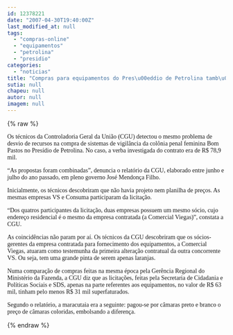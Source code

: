 ```yaml
---
id: 12378221
date: "2007-04-30T19:40:00Z"
last_modified_at: null
tags:
  - "compras-online"
  - "equipamentos"
  - "petrolina"
  - "presidio"
categories:
  - "noticias"
title: "Compras para equipamentos do Pres\u00eddio de Petrolina tamb\u00e9m foram combinadas e com sobrepre\u00e7o"
sutia: null
chapeu: null
autor: null
imagem: null
---
```

{% raw %}
<p><P><FONT face=Verdana>Os técnicos da Controladoria Geral da União (CGU) detectou o mesmo problema de desvio de recursos na compra de sistemas de vigilância da colônia penal feminina Bom Pastos no Presídio de Petrolina. No caso, a verba investigada do contrato era de R$ 78,9 mil.</FONT></P></p>
<p><P><FONT face=Verdana>“As propostas foram combinadas”, denuncia o relatório da CGU, elaborado entre junho e julho do ano passado, em pleno governo José Mendonça Filho.</FONT></P></p>
<p><P><FONT face=Verdana>Inicialmente, os técnicos descobriram que não havia projeto nem planilha de preços. As mesmas empresas VS e Consuma participaram da licitação.</FONT></P></p>
<p><P><FONT face=Verdana>“Dos quatros participantes da licitação, duas empresas possuem um mesmo sócio, cujo endereço residencial é o mesmo da empresa contratada (a Comercial Viegas)”, constata a CGU.</FONT></P></p>
<p><P><FONT face=Verdana>As coincidências não param por aí. </FONT><FONT face=Verdana>Os técnicos da CGU descobriram que os sócios-gerentes da empresa contratada para fornecimento dos equipamentos, a Comercial Viegas, atuaram como testemunha da primeira alteração contratual da outra concorrente VS. Ou seja, tem uma grande pinta de serem apenas laranjas.</FONT></P></p>
<p><P><FONT face=Verdana>Numa comparação de compras feitas na mesma época pela Gerência Regional do Ministério da Fazenda, a CGU diz que as licitações, feitas pela Secretaria de Cidadania e Políticas Sociais e SDS, apenas na parte referentes aos equipamentos, no valor de R$ 63 mil, tinham pelo menos R$ 31 mil superfaturados.</FONT></P></p>
<p><P><FONT face=Verdana>Segundo o relatório, a maracutaia era a seguinte: pagou-se por câmaras preto e branco o preço de câmaras coloridas, embolsando a diferença.</FONT></P> </p>
{% endraw %}